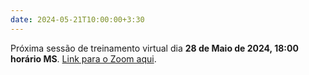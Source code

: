 ```yaml
---
date: 2024-05-21T10:00:00+3:30
---
```

Próxima sessão de treinamento virtual dia <strong>28 de Maio de 2024, 18:00 horário MS</strong>. [Link para o Zoom aqui](https://cornell.zoom.us/j/96720855717?pwd=Q1pFL0VCdTUrVTF5V3hYNmJZU00rZz09).
